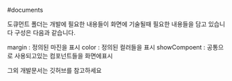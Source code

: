 #documents

도큐먼트 폴더는
개발에 필요한 내용들이 화면에 기술될때 필요한 내용들을 담고 있습니다 구성은 다음과 같습니다.

margin : 정의된 마진을 표시
color : 정의된 컬러들을 표시
showCompoent : 공통으로 사용되고있는 컴포넌트들을 화면에표시

그외 개발문서는 깃허브를 참고하세요
